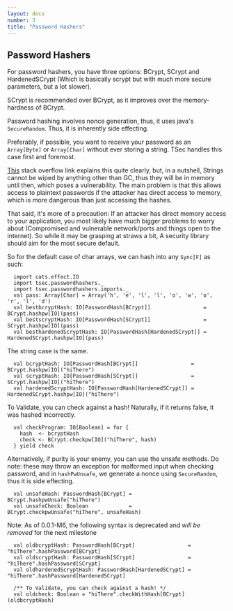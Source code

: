 ```yaml
---
layout: docs
number: 3
title: "Password Hashers"
---
```


## Password Hashers

For password hashers, you have three options: BCrypt, SCrypt and HardenedSCrypt 
(Which is basically scrypt but with much more secure parameters, but a lot slower).

SCrypt is recommended over BCrypt, as it improves over the memory-hardness of BCrypt.

Password hashing involves nonce generation, thus, it uses java's `SecureRandom`. Thus,
it is inherently side effecting. 

Preferably, if possible, you want to receive your password as an `Array[Byte]` or
`Array[Char]` without ever storing a string. TSec handles this case first and foremost.

[This](https://stackoverflow.com/questions/8881291/why-is-char-preferred-over-string-for-passwords) stack overflow
link explains this quite clearly, but, in a nutshell, Strings cannot be wiped by anything other than GC, thus they will
be in memory until then, which poses a vulnerability. The main problem is that this allows access to plaintext passwords
if the attacker has direct access to memory, which is more dangerous than just accessing the hashes.

That said, it's more of a precaution: If an attacker has direct memory access to your application, you most likely
have much bigger problems to worry about (Compromised and vulnerable network/ports and things open to the internet). 
So while it may be grasping at straws a bit, A security library should aim for the most secure default.

So for the default case of char arrays, we can hash into any `Sync[F]` as such:

```tut:silent
  import cats.effect.IO
  import tsec.passwordhashers._
  import tsec.passwordhashers.imports._
  val pass: Array[Char] = Array('h', 'e', 'l', 'l', 'o', 'w', 'o', 'r', 'l', 'd')
  val bestbcryptHash: IO[PasswordHash[BCrypt]]                 = BCrypt.hashpw[IO](pass)
  val bestscryptHash: IO[PasswordHash[SCrypt]]                 = SCrypt.hashpw[IO](pass)
  val besthardenedScryptHash: IO[PasswordHash[HardenedSCrypt]] = HardenedSCrypt.hashpw[IO](pass)
```

The string case is the same.
```tut:silent
  val bcryptHash: IO[PasswordHash[BCrypt]]                 = BCrypt.hashpw[IO]("hiThere")
  val scryptHash: IO[PasswordHash[SCrypt]]                 = SCrypt.hashpw[IO]("hiThere")
  val hardenedScryptHash: IO[PasswordHash[HardenedSCrypt]] = HardenedSCrypt.hashpw[IO]("hiThere")
```

To Validate, you can check against a hash! Naturally, if it returns false, it was hashed incorrectly.

```tut:silent
  val checkProgram: IO[Boolean] = for {
    hash  <- bcryptHash
    check <- BCrypt.checkpw[IO]("hiThere", hash)
  } yield check
```

Alternatively, if purity is your enemy, you can use the unsafe methods. Do note: 
these may throw an exception for malformed input when checking password, and in `hashPwUnsafe`, we generate
a nonce using `SecureRandom`, thus it is side effecting.

```tut:silent
  val unsafeHash: PasswordHash[BCrypt] = BCrypt.hashpwUnsafe("hiThere")
  val unsafeCheck: Boolean             = BCrypt.checkpwUnsafe("hiThere", unsafeHash)
```

Note: As of 0.0.1-M6, the following syntax is deprecated and _will be removed_ for the next milestone

```tut
  val oldbcryptHash: PasswordHash[BCrypt]                 = "hiThere".hashPassword[BCrypt]
  val oldscryptHash: PasswordHash[SCrypt]                 = "hiThere".hashPassword[SCrypt]
  val oldhardenedScryptHash: PasswordHash[HardenedSCrypt] = "hiThere".hashPassword[HardenedSCrypt]

  /** To Validate, you can check against a hash! */
  val oldcheck: Boolean = "hiThere".checkWithHash[BCrypt](oldbcryptHash)
```